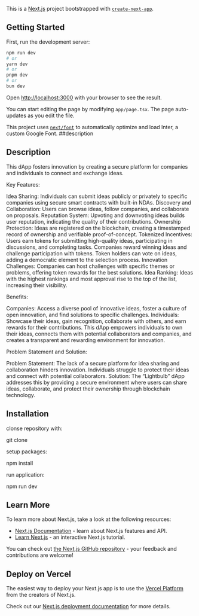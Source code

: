 This is a [Next.js](https://nextjs.org/) project bootstrapped with [`create-next-app`](https://github.com/vercel/next.js/tree/canary/packages/create-next-app).

## Getting Started

First, run the development server:

```bash
npm run dev
# or
yarn dev
# or
pnpm dev
# or
bun dev
```

Open [http://localhost:3000](http://localhost:3000) with your browser to see the result.

You can start editing the page by modifying `app/page.tsx`. The page auto-updates as you edit the file.

This project uses [`next/font`](https://nextjs.org/docs/basic-features/font-optimization) to automatically optimize and load Inter, a custom Google Font.
##description
## Description
This dApp fosters innovation by creating a secure platform for companies and individuals to connect and exchange ideas.

Key Features:

Idea Sharing: Individuals can submit ideas publicly or privately to specific companies using secure smart contracts with built-in NDAs.
Discovery and Collaboration: Users can browse ideas, follow companies, and collaborate on proposals.
Reputation System: Upvoting and downvoting ideas builds user reputation, indicating the quality of their contributions.
Ownership Protection:  Ideas are registered on the blockchain, creating a timestamped record of ownership and verifiable proof-of-concept.
Tokenized Incentives:
Users earn tokens for submitting high-quality ideas, participating in discussions, and completing tasks.
Companies reward winning ideas and challenge participation with tokens.
Token holders can vote on ideas, adding a democratic element to the selection process.
Innovation Challenges: Companies can host challenges with specific themes or problems, offering token rewards for the best solutions.
Idea Ranking: Ideas with the highest rankings and most approval rise to the top of the list, increasing their visibility.

Benefits:

Companies: Access a diverse pool of innovative ideas, foster a culture of open innovation, and find solutions to specific challenges.
Individuals: Showcase their ideas, gain recognition, collaborate with others, and earn rewards for their contributions.
This dApp empowers individuals to own their ideas, connects them with potential collaborators and companies, and creates a transparent and rewarding environment for innovation.

Problem Statement and Solution:

Problem Statement: The lack of a secure platform for idea sharing and collaboration hinders innovation. Individuals struggle to protect their ideas and connect with potential collaborators.
Solution: The “Lightbulb” dApp addresses this by providing a secure environment where users can share ideas, collaborate, and protect their ownership through blockchain technology.

## Installation
clonse repository with:

git clone <git url>

setup packages:

npm install

run application:

npm run dev 


## Learn More

To learn more about Next.js, take a look at the following resources:

- [Next.js Documentation](https://nextjs.org/docs) - learn about Next.js features and API.
- [Learn Next.js](https://nextjs.org/learn) - an interactive Next.js tutorial.

You can check out [the Next.js GitHub repository](https://github.com/vercel/next.js/) - your feedback and contributions are welcome!

## Deploy on Vercel

The easiest way to deploy your Next.js app is to use the [Vercel Platform](https://vercel.com/new?utm_medium=default-template&filter=next.js&utm_source=create-next-app&utm_campaign=create-next-app-readme) from the creators of Next.js.

Check out our [Next.js deployment documentation](https://nextjs.org/docs/deployment) for more details.
